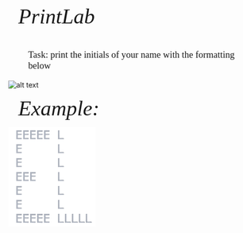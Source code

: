 <p style="font-family: times, serif; font-size:32pt; font-style:italic; color; red; margin-left: 20px">
    PrintLab
</p>
<p style="font-family: times, serif; font-size:14pt; margin-left: 40px">
    Task: print the initials of your name with the formatting below
</p>

![alt text](https://firebasestorage.googleapis.com/v0/b/learnthepart-75aed.appspot.com/o/images%2F2d5369ea-dfb5-4425-841c-eb220d58d627?alt=media&token=e98528f2-30d7-48c6-9cd8-0fe4656de399)

<p style="font-family: times, serif; font-size:32pt; font-style:italic; margin: 0; margin-left: 20px">
    Example:
</p>

![alt text](PrintExample.png)
